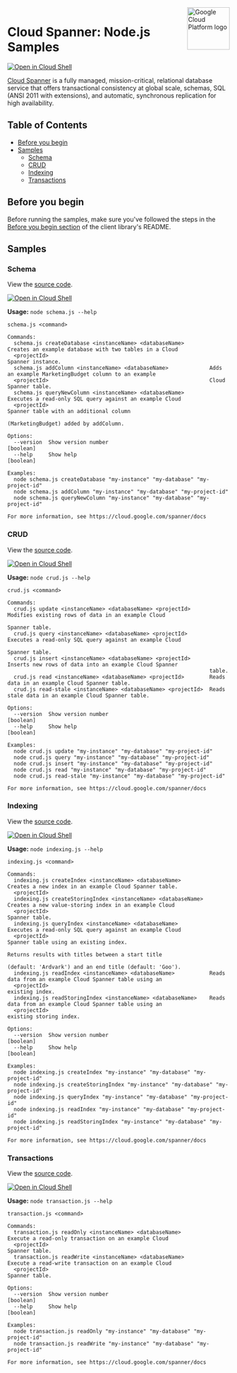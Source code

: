 <img src="https://avatars2.githubusercontent.com/u/2810941?v=3&s=96" alt="Google Cloud Platform logo" title="Google Cloud Platform" align="right" height="96" width="96"/>

# Cloud Spanner: Node.js Samples

[![Open in Cloud Shell][shell_img]][shell_link]

[Cloud Spanner](https://cloud.google.com/spanner/docs/) is a fully managed, mission-critical, relational database service that offers transactional consistency at global scale, schemas, SQL (ANSI 2011 with extensions), and automatic, synchronous replication for high availability.

## Table of Contents

* [Before you begin](#before-you-begin)
* [Samples](#samples)
  * [Schema](#schema)
  * [CRUD](#crud)
  * [Indexing](#indexing)
  * [Transactions](#transactions)

## Before you begin

Before running the samples, make sure you've followed the steps in the
[Before you begin section](../README.md#before-you-begin) of the client
library's README.

## Samples

### Schema

View the [source code][schema_0_code].

[![Open in Cloud Shell][shell_img]](https://console.cloud.google.com/cloudshell/open?git_repo=https://github.com/googleapis/nodejs-spanner&page=editor&open_in_editor=samples/schema.js,samples/README.md)

__Usage:__ `node schema.js --help`

```
schema.js <command>

Commands:
  schema.js createDatabase <instanceName> <databaseName>        Creates an example database with two tables in a Cloud
  <projectId>                                                   Spanner instance.
  schema.js addColumn <instanceName> <databaseName>             Adds an example MarketingBudget column to an example
  <projectId>                                                   Cloud Spanner table.
  schema.js queryNewColumn <instanceName> <databaseName>        Executes a read-only SQL query against an example Cloud
  <projectId>                                                   Spanner table with an additional column
                                                                (MarketingBudget) added by addColumn.

Options:
  --version  Show version number                                                                               [boolean]
  --help     Show help                                                                                         [boolean]

Examples:
  node schema.js createDatabase "my-instance" "my-database" "my-project-id"
  node schema.js addColumn "my-instance" "my-database" "my-project-id"
  node schema.js queryNewColumn "my-instance" "my-database" "my-project-id"

For more information, see https://cloud.google.com/spanner/docs
```

[schema_0_docs]: https://cloud.google.com/spanner/docs
[schema_0_code]: schema.js

### CRUD

View the [source code][crud_1_code].

[![Open in Cloud Shell][shell_img]](https://console.cloud.google.com/cloudshell/open?git_repo=https://github.com/googleapis/nodejs-spanner&page=editor&open_in_editor=samples/crud.js,samples/README.md)

__Usage:__ `node crud.js --help`

```
crud.js <command>

Commands:
  crud.js update <instanceName> <databaseName> <projectId>      Modifies existing rows of data in an example Cloud
                                                                Spanner table.
  crud.js query <instanceName> <databaseName> <projectId>       Executes a read-only SQL query against an example Cloud
                                                                Spanner table.
  crud.js insert <instanceName> <databaseName> <projectId>      Inserts new rows of data into an example Cloud Spanner
                                                                table.
  crud.js read <instanceName> <databaseName> <projectId>        Reads data in an example Cloud Spanner table.
  crud.js read-stale <instanceName> <databaseName> <projectId>  Reads stale data in an example Cloud Spanner table.

Options:
  --version  Show version number                                                                               [boolean]
  --help     Show help                                                                                         [boolean]

Examples:
  node crud.js update "my-instance" "my-database" "my-project-id"
  node crud.js query "my-instance" "my-database" "my-project-id"
  node crud.js insert "my-instance" "my-database" "my-project-id"
  node crud.js read "my-instance" "my-database" "my-project-id"
  node crud.js read-stale "my-instance" "my-database" "my-project-id"

For more information, see https://cloud.google.com/spanner/docs
```

[crud_1_docs]: https://cloud.google.com/spanner/docs
[crud_1_code]: crud.js

### Indexing

View the [source code][indexing_2_code].

[![Open in Cloud Shell][shell_img]](https://console.cloud.google.com/cloudshell/open?git_repo=https://github.com/googleapis/nodejs-spanner&page=editor&open_in_editor=samples/indexing.js,samples/README.md)

__Usage:__ `node indexing.js --help`

```
indexing.js <command>

Commands:
  indexing.js createIndex <instanceName> <databaseName>         Creates a new index in an example Cloud Spanner table.
  <projectId>
  indexing.js createStoringIndex <instanceName> <databaseName>  Creates a new value-storing index in an example Cloud
  <projectId>                                                   Spanner table.
  indexing.js queryIndex <instanceName> <databaseName>          Executes a read-only SQL query against an example Cloud
  <projectId>                                                   Spanner table using an existing index.
                                                                Returns results with titles between a start title
                                                                (default: 'Ardvark') and an end title (default: 'Goo').
  indexing.js readIndex <instanceName> <databaseName>           Reads data from an example Cloud Spanner table using an
  <projectId>                                                   existing index.
  indexing.js readStoringIndex <instanceName> <databaseName>    Reads data from an example Cloud Spanner table using an
  <projectId>                                                   existing storing index.

Options:
  --version  Show version number                                                                               [boolean]
  --help     Show help                                                                                         [boolean]

Examples:
  node indexing.js createIndex "my-instance" "my-database" "my-project-id"
  node indexing.js createStoringIndex "my-instance" "my-database" "my-project-id"
  node indexing.js queryIndex "my-instance" "my-database" "my-project-id"
  node indexing.js readIndex "my-instance" "my-database" "my-project-id"
  node indexing.js readStoringIndex "my-instance" "my-database" "my-project-id"

For more information, see https://cloud.google.com/spanner/docs
```

[indexing_2_docs]: https://cloud.google.com/spanner/docs
[indexing_2_code]: indexing.js

### Transactions

View the [source code][transaction_3_code].

[![Open in Cloud Shell][shell_img]](https://console.cloud.google.com/cloudshell/open?git_repo=https://github.com/googleapis/nodejs-spanner&page=editor&open_in_editor=samples/transaction.js,samples/README.md)

__Usage:__ `node transaction.js --help`

```
transaction.js <command>

Commands:
  transaction.js readOnly <instanceName> <databaseName>         Execute a read-only transaction on an example Cloud
  <projectId>                                                   Spanner table.
  transaction.js readWrite <instanceName> <databaseName>        Execute a read-write transaction on an example Cloud
  <projectId>                                                   Spanner table.

Options:
  --version  Show version number                                                                               [boolean]
  --help     Show help                                                                                         [boolean]

Examples:
  node transaction.js readOnly "my-instance" "my-database" "my-project-id"
  node transaction.js readWrite "my-instance" "my-database" "my-project-id"

For more information, see https://cloud.google.com/spanner/docs
```

[transaction_3_docs]: https://cloud.google.com/spanner/docs
[transaction_3_code]: transaction.js

[shell_img]: //gstatic.com/cloudssh/images/open-btn.png
[shell_link]: https://console.cloud.google.com/cloudshell/open?git_repo=https://github.com/googleapis/nodejs-spanner&page=editor&open_in_editor=samples/README.md

